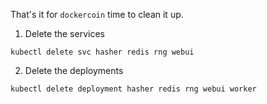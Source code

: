 That's it for `dockercoin` time to clean it up.

1. Delete the services

```execute
kubectl delete svc hasher redis rng webui
```

2. Delete the deployments

```execute
kubectl delete deployment hasher redis rng webui worker
```
